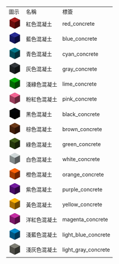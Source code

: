 <table>
	<tablebody>
		<tr>
			<td>圖示</td>
			<td>名稱</td>
			<td>標簽</td>
		</tr>
		<tr>
			<td><img src="mc_icon/buildingBlocks/concrete/red_concrete.png"></td>
			<td>紅色混凝土</td>
			<td>red_concrete</td>
		</tr>
		<tr>
			<td><img src="mc_icon/buildingBlocks/concrete/blue_concrete.png"></td>
			<td>藍色混凝土</td>
			<td>blue_concrete</td>
		</tr>
		<tr>
			<td><img src="mc_icon/buildingBlocks/concrete/cyan_concrete.png"></td>
			<td>青色混凝土</td>
			<td>cyan_concrete</td>
		</tr>
		<tr>
			<td><img src="mc_icon/buildingBlocks/concrete/gray_concrete.png"></td>
			<td>灰色混凝土</td>
			<td>gray_concrete</td>
		</tr>
		<tr>
			<td><img src="mc_icon/buildingBlocks/concrete/lime_concrete.png"></td>
			<td>淺綠色混凝土</td>
			<td>lime_concrete</td>
		</tr>
		<tr>
			<td><img src="mc_icon/buildingBlocks/concrete/pink_concrete.png"></td>
			<td>粉紅色混凝土</td>
			<td>pink_concrete</td>
		</tr>
		<tr>
			<td><img src="mc_icon/buildingBlocks/concrete/black_concrete.png"></td>
			<td>黑色混凝土</td>
			<td>black_concrete</td>
		</tr>
		<tr>
			<td><img src="mc_icon/buildingBlocks/concrete/brown_concrete.png"></td>
			<td>棕色混凝土</td>
			<td>brown_concrete</td>
		</tr>
		<tr>
			<td><img src="mc_icon/buildingBlocks/concrete/green_concrete.png"></td>
			<td>綠色混凝土</td>
			<td>green_concrete</td>
		</tr>
		<tr>
			<td><img src="mc_icon/buildingBlocks/concrete/white_concrete.png"></td>
			<td>白色混凝土</td>
			<td>white_concrete</td>
		</tr>
		<tr>
			<td><img src="mc_icon/buildingBlocks/concrete/orange_concrete.png"></td>
			<td>橙色混凝土</td>
			<td>orange_concrete</td>
		</tr>
		<tr>
			<td><img src="mc_icon/buildingBlocks/concrete/purple_concrete.png"></td>
			<td>紫色混凝土</td>
			<td>purple_concrete</td>
		</tr>
		<tr>
			<td><img src="mc_icon/buildingBlocks/concrete/yellow_concrete.png"></td>
			<td>黃色混凝土</td>
			<td>yellow_concrete</td>
		</tr>
		<tr>
			<td><img src="mc_icon/buildingBlocks/concrete/magenta_concrete.png"></td>
			<td>洋紅色混凝土</td>
			<td>magenta_concrete</td>
		</tr>
		<tr>
			<td><img src="mc_icon/buildingBlocks/concrete/light_blue_concrete.png"></td>
			<td>淺藍色混凝土</td>
			<td>light_blue_concrete</td>
		</tr>
		<tr>
			<td><img src="mc_icon/buildingBlocks/concrete/light_gray_concrete.png"></td>
			<td>淺灰色混凝土</td>
			<td>light_gray_concrete</td>
		</tr>
	</tablebody>
</table>